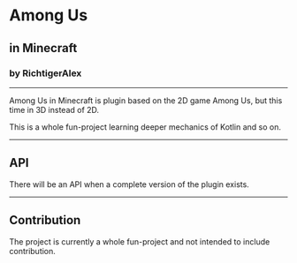 # Among Us
## in Minecraft
### by RichtigerAlex

---
Among Us in Minecraft is plugin based on the 2D game Among Us, but this time in 3D instead of 2D.

This is a whole fun-project learning deeper mechanics of Kotlin and so on.

---
## API
There will be an API when a complete version of the plugin exists.

---
## Contribution
The project is currently a whole fun-project and not intended to include contribution.